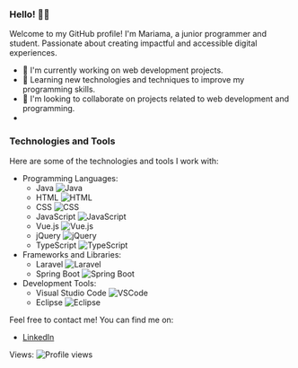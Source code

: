 ### Hello! 👋🏿

Welcome to my GitHub profile! I'm Mariama, a junior programmer and student. Passionate about creating impactful and accessible digital experiences.

- 🔭 I'm currently working on web development projects.
- 🌱 Learning new technologies and techniques to improve my programming skills.
- 👯 I'm looking to collaborate on projects related to web development and programming.
- 
### Technologies and Tools

Here are some of the technologies and tools I work with:

- Programming Languages: 
  - Java ![Java](https://img.shields.io/badge/-Java-007396?style=flat-square&logo=java)
  - HTML ![HTML](https://img.shields.io/badge/-HTML5-E34F26?style=flat-square&logo=html5&logoColor=white)
  - CSS ![CSS](https://img.shields.io/badge/-CSS3-1572B6?style=flat-square&logo=css3)
  - JavaScript ![JavaScript](https://img.shields.io/badge/-JavaScript-F7DF1E?style=flat-square&logo=javascript&logoColor=black)
  - Vue.js ![Vue.js](https://img.shields.io/badge/-Vue.js-4FC08D?style=flat-square&logo=vue.js&logoColor=white)
  - jQuery ![jQuery](https://img.shields.io/badge/-jQuery-0769AD?style=flat-square&logo=jquery&logoColor=white)
  - TypeScript ![TypeScript](https://img.shields.io/badge/-TypeScript-3178C6?style=flat-square&logo=typescript&logoColor=white)
- Frameworks and Libraries: 
  - Laravel ![Laravel](https://img.shields.io/badge/-Laravel-FF2D20?style=flat-square&logo=laravel&logoColor=white)
  - Spring Boot ![Spring Boot](https://img.shields.io/badge/-Spring%20Boot-6DB33F?style=flat-square&logo=spring&logoColor=white)
- Development Tools: 
  - Visual Studio Code ![VSCode](https://img.shields.io/badge/-Visual%20Studio%20Code-007ACC?style=flat-square&logo=visual-studio-code&logoColor=white)
  - Eclipse ![Eclipse](https://img.shields.io/badge/-Eclipse-2C2255?style=flat-square&logo=eclipse&logoColor=white)

Feel free to contact me! You can find me on:

- [LinkedIn](https://www.linkedin.com/in/mariama-t-9b6993230/)
  
Views: ![Profile views](https://gpvc.arturio.dev/xaviqo)
